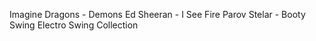 Imagine Dragons - Demons
Ed Sheeran - I See Fire
Parov Stelar - Booty Swing
Electro Swing Collection